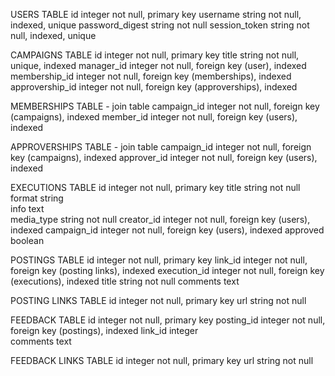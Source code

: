 USERS TABLE
id                integer       not null, primary key
username          string        not null, indexed, unique
password_digest   string        not null
session_token     string        not null, indexed, unique        

CAMPAIGNS TABLE
id                integer       not null, primary key
title             string        not null, unique, indexed
manager_id        integer       not null, foreign key (user), indexed
membership_id     integer       not null, foreign key (memberships), indexed
approvership_id   integer       not null, foreign key (approverships), indexed

MEMBERSHIPS TABLE - join table
campaign_id       integer       not null, foreign key (campaigns), indexed
member_id         integer       not null, foreign key (users), indexed

APPROVERSHIPS TABLE - join table
campaign_id       integer       not null, foreign key (campaigns), indexed
approver_id       integer       not null, foreign key (users), indexed

EXECUTIONS TABLE
id                integer       not null, primary key
title             string        not null
format            string        
info              text          
media_type        string        not null
creator_id        integer       not null, foreign key (users), indexed
campaign_id       integer       not null, foreign key (users), indexed
approved          boolean

POSTINGS TABLE
id                integer       not null, primary key
link_id           integer       not null, foreign key (posting links), indexed
execution_id      integer       not null, foreign key (executions), indexed
title             string        not null
comments          text        

POSTING LINKS TABLE
id                integer       not null, primary key
url               string        not null

FEEDBACK TABLE
id                integer       not null, primary key
posting_id        integer       not null, foreign key (postings), indexed
link_id           integer       
comments          text          

FEEDBACK LINKS TABLE
id                integer       not null, primary key
url               string        not null
